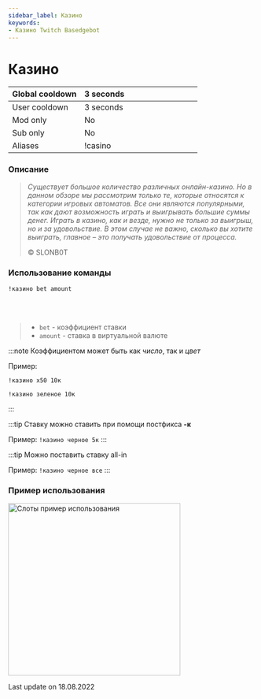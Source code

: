 ```yaml
---
sidebar_label: Казино
keywords:
- Казино Twitch Basedgebot
---
```


# Казино

| Global cooldown | 3 seconds⠀⠀⠀⠀⠀⠀⠀⠀⠀⠀⠀⠀ |
|:----------------|:----------------------|
| User cooldown   | 3 seconds             |
| Mod only        | No                    |
| Sub only        | No                    |
| Aliases         | !casino               |

### Описание

> *<quote>Существует большое количество различных онлайн-казино. Но в данном обзоре мы рассмотрим только те, которые относятся к категории игровых автоматов. Все они являются популярными, так как дают возможность играть и выигрывать большие суммы денег. Играть в казино, как и везде, нужно не только за выигрыш, но и за удовольствие. В этом случае не важно, сколько вы хотите выиграть, главное – это получать удовольствие от процесса.</quote>*
>
> © SLONB0T

### Использование команды

<code>!казино bet amount</code>

<br/>
<br/>

>- <code>bet</code>  -  коэффициент ставки
>- <code>amount</code>  -  ставка в виртуальной валюте

:::note
Коэффициентом может быть как <i>число</i>, так и <i>цвет</i>

Пример:
<p><code>!казино x50 10к</code></p>

<p><code>!казино зеленое 10к</code></p>
:::

:::tip
Ставку можно ставить при помощи постфикса <b>-к</b>

Пример: <code>!казино черное 5к</code>
:::

:::tip 
Можно поставить ставку all-in

Пример: <code>!казино черное все</code>
:::

### Пример использования

<img src="https://media0.giphy.com/media/ALiaTBAGT2IbvrBsFg/giphy.gif?cid=ecf05e472kwvwzoxyrckho65vra6rc00gdo5allh3ygmnwdv&rid=giphy.gif&ct=g" alt="Слоты пример использования" width="350"/>

<p class="update">Last update on 18.08.2022</p>